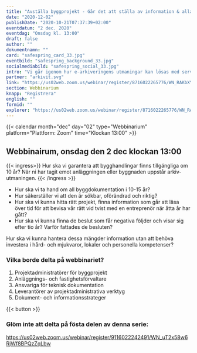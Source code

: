 ```yaml
---
title: "Avställa byggprojekt - Går det att ställa av information & alla ÄTA i 12 år?"
date: "2020-12-02"
publishDate: "2020-10-21T07:37:39+02:00"
eventdatum: "2 dec. 2020"
eventdag: "Onsdag kl. 13:00"
draft: false
author: ""
dokumentnamn: ""
card: "safespring_card_33.jpg"
eventbild: "safespring_background_33.jpg"
socialmediabild: "safespring_social_33.jpg"
intro: "Vi går igenom hur e-arkiveringens utmaningar kan lösas med serverkapacitet och tillfällig lagring."
partner: "arkivit.svg"
link: "https://us02web.zoom.us/webinar/register/8716022265776/WN_RAKbXYj6QneFn2BDQhj8fQ"
section: Webbinarium
knapp: "Registrera"
english: ""
formid: ""
explorer: "https://us02web.zoom.us/webinar/register/8716022265776/WN_RAKbXYj6QneFn2BDQhj8fQ"
---
```


{{< calendar month="dec" day="02" type="Webbinarium" platform="Plattform: Zoom" time="Klockan 13:00" >}}

## Webbinairum, onsdag den 2 dec klockan 13:00

{{< ingress>}}
Hur ska vi garantera att bygghandlingar finns tillgängliga om 10 år? När ni har tagit emot anläggningen eller byggnaden uppstår arkiv-utmaningen.
{{< /ingress >}}

- Hur ska vi ta hand om all byggdokumentation i 10-15 år?
- Hur säkerställer vi att den är sökbar, oförändrad och riktig?
- Hur ska vi kunna hitta rätt projekt, finna information som går att läsa över tid för att bevisa vår rätt vid tvist med en entreprenör när åtta år har gått?
- Hur ska vi kunna finna de beslut som får negativa följder och visar sig efter tio år? Varför fattades de besluten?

Hur ska vi kunna hantera dessa mängder information utan att behöva investera i hård- och mjukvaror, lokaler och personella kompetenser?

### Vilka borde delta på webbinariet?

1. Projektadministratörer för byggprojekt
2. Anläggnings- och fastighetsförvaltare
3. Ansvariga för teknisk dokumentation
4. Leverantörer av projektadministrativa verktyg
5. Dokument- och informationsstrateger

{{< button >}}

### Glöm inte att delta på fösta delen av denna serie:
https://us02web.zoom.us/webinar/register/9116022242491/WN_uT2x58w6RjWf8BPQzZqLbw
